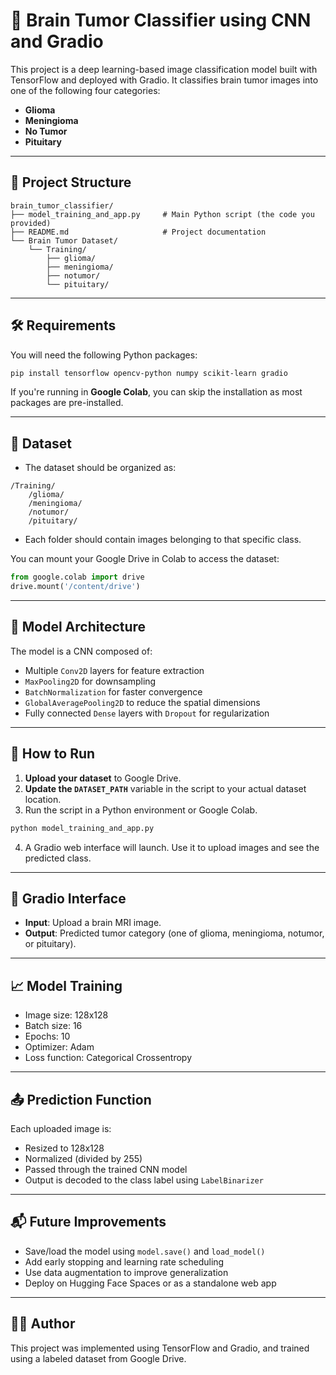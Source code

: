 
# 🧠 Brain Tumor Classifier using CNN and Gradio

This project is a deep learning-based image classification model built with TensorFlow and deployed with Gradio. It classifies brain tumor images into one of the following four categories:

- **Glioma**
- **Meningioma**
- **No Tumor**
- **Pituitary**

---

## 📁 Project Structure

```
brain_tumor_classifier/
├── model_training_and_app.py     # Main Python script (the code you provided)
├── README.md                     # Project documentation
└── Brain Tumor Dataset/
    └── Training/
        ├── glioma/
        ├── meningioma/
        ├── notumor/
        └── pituitary/
```

---

## 🛠️ Requirements

You will need the following Python packages:

```bash
pip install tensorflow opencv-python numpy scikit-learn gradio
```

If you're running in **Google Colab**, you can skip the installation as most packages are pre-installed.

---

## 📌 Dataset

- The dataset should be organized as:

```
/Training/
    /glioma/
    /meningioma/
    /notumor/
    /pituitary/
```

- Each folder should contain images belonging to that specific class.

You can mount your Google Drive in Colab to access the dataset:

```python
from google.colab import drive
drive.mount('/content/drive')
```

---

## 🧠 Model Architecture

The model is a CNN composed of:

- Multiple `Conv2D` layers for feature extraction
- `MaxPooling2D` for downsampling
- `BatchNormalization` for faster convergence
- `GlobalAveragePooling2D` to reduce the spatial dimensions
- Fully connected `Dense` layers with `Dropout` for regularization

---

## 🚀 How to Run

1. **Upload your dataset** to Google Drive.
2. **Update the `DATASET_PATH`** variable in the script to your actual dataset location.
3. Run the script in a Python environment or Google Colab.

```bash
python model_training_and_app.py
```

4. A Gradio web interface will launch. Use it to upload images and see the predicted class.

---

## 🌟 Gradio Interface

- **Input**: Upload a brain MRI image.
- **Output**: Predicted tumor category (one of glioma, meningioma, notumor, or pituitary).

---

## 📈 Model Training

- Image size: 128x128
- Batch size: 16
- Epochs: 10
- Optimizer: Adam
- Loss function: Categorical Crossentropy

---

## 📤 Prediction Function

Each uploaded image is:
- Resized to 128x128
- Normalized (divided by 255)
- Passed through the trained CNN model
- Output is decoded to the class label using `LabelBinarizer`

---

## 📬 Future Improvements

- Save/load the model using `model.save()` and `load_model()`
- Add early stopping and learning rate scheduling
- Use data augmentation to improve generalization
- Deploy on Hugging Face Spaces or as a standalone web app

---

## 🧑‍💻 Author

This project was implemented using TensorFlow and Gradio, and trained using a labeled dataset from Google Drive.
